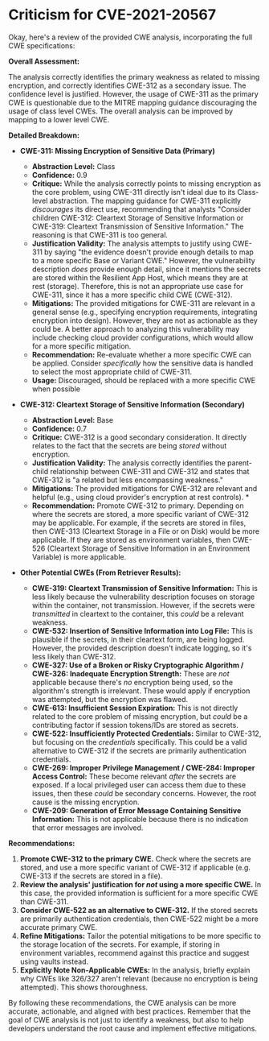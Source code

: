 # Criticism for CVE-2021-20567

Okay, here's a review of the provided CWE analysis, incorporating the full CWE specifications:

**Overall Assessment:**

The analysis correctly identifies the primary weakness as related to missing encryption, and correctly identifies CWE-312 as a secondary issue. The confidence level is justified. However, the usage of CWE-311 as the primary CWE is questionable due to the MITRE mapping guidance discouraging the usage of class level CWEs. The overall analysis can be improved by mapping to a lower level CWE.

**Detailed Breakdown:**

*   **CWE-311: Missing Encryption of Sensitive Data (Primary)**
    *   **Abstraction Level:** Class
    *   **Confidence:** 0.9
    *   **Critique:** While the analysis correctly points to missing encryption as the core problem, using CWE-311 directly isn't ideal due to its Class-level abstraction. The mapping guidance for CWE-311 explicitly *discourages* its direct use, recommending that analysts "Consider children CWE-312: Cleartext Storage of Sensitive Information or CWE-319: Cleartext Transmission of Sensitive Information."  The reasoning is that CWE-311 is too general.
    *   **Justification Validity:** The analysis attempts to justify using CWE-311 by saying "the evidence doesn't provide enough details to map to a more specific Base or Variant CWE." However, the vulnerability description *does* provide enough detail, since it mentions the secrets are stored within the Resilient App Host, which means they are at rest (storage). Therefore, this is not an appropriate use case for CWE-311, since it has a more specific child CWE (CWE-312).
    *   **Mitigations:** The provided mitigations for CWE-311 are relevant in a general sense (e.g., specifying encryption requirements, integrating encryption into design). However, they are not as actionable as they could be. A better approach to analyzing this vulnerability may include checking cloud provider configurations, which would allow for a more specific mitigation.
    *   **Recommendation:** Re-evaluate whether a more specific CWE can be applied. Consider *specifically* how the sensitive data is handled to select the most appropriate child of CWE-311.
    *   **Usage:** Discouraged, should be replaced with a more specific CWE when possible

*   **CWE-312: Cleartext Storage of Sensitive Information (Secondary)**
    *   **Abstraction Level:** Base
    *   **Confidence:** 0.7
    *   **Critique:** CWE-312 is a good secondary consideration. It directly relates to the fact that the secrets are being *stored* without encryption.
    *   **Justification Validity:** The analysis correctly identifies the parent-child relationship between CWE-311 and CWE-312 and states that CWE-312 is "a related but less encompassing weakness."
    *   **Mitigations:** The provided mitigations for CWE-312 are relevant and helpful (e.g., using cloud provider's encryption at rest controls).
        *
    *   **Recommendation:** Promote CWE-312 to primary. Depending on where the secrets are stored, a more specific variant of CWE-312 may be applicable. For example, if the secrets are stored in files, then CWE-313 (Cleartext Storage in a File or on Disk) would be more applicable. If they are stored as environment variables, then CWE-526 (Cleartext Storage of Sensitive Information in an Environment Variable) is more applicable.

*   **Other Potential CWEs (From Retriever Results):**
    *   **CWE-319: Cleartext Transmission of Sensitive Information:** This is less likely because the vulnerability description focuses on storage within the container, not transmission. However, if the secrets were *transmitted* in cleartext to the container, this *could* be a relevant weakness.
    *   **CWE-532: Insertion of Sensitive Information into Log File:** This is plausible if the secrets, in their cleartext form, are being logged. However, the provided description doesn't indicate logging, so it's less likely than CWE-312.
    *   **CWE-327: Use of a Broken or Risky Cryptographic Algorithm / CWE-326: Inadequate Encryption Strength:** These are *not* applicable because there's *no* encryption being used, so the algorithm's strength is irrelevant. These would apply if encryption was attempted, but the encryption was flawed.
    *   **CWE-613: Insufficient Session Expiration:** This is not directly related to the core problem of missing encryption, but *could* be a contributing factor if session tokens/IDs are stored as secrets.
    *   **CWE-522: Insufficiently Protected Credentials:** Similar to CWE-312, but focusing on the *credentials* specifically. This could be a valid alternative to CWE-312 if the secrets are primarily authentication credentials.
    *   **CWE-269: Improper Privilege Management / CWE-284: Improper Access Control:** These become relevant *after* the secrets are exposed. If a local privileged user can access them due to these issues, then these *could* be secondary concerns. However, the root cause is the missing encryption.
    *   **CWE-209: Generation of Error Message Containing Sensitive Information:** This is not applicable because there is no indication that error messages are involved.

**Recommendations:**

1.  **Promote CWE-312 to the primary CWE.** Check where the secrets are stored, and use a more specific variant of CWE-312 if applicable (e.g. CWE-313 if the secrets are stored in a file).
2.  **Review the analysis' justification for *not* using a more specific CWE.** In this case, the provided information is sufficient for a more specific CWE than CWE-311.
3.  **Consider CWE-522 as an alternative to CWE-312.** If the stored secrets are primarily authentication credentials, then CWE-522 might be a more accurate primary CWE.
4.  **Refine Mitigations:**  Tailor the potential mitigations to be more specific to the storage location of the secrets. For example, if storing in environment variables, recommend against this practice and suggest using vaults instead.
5.  **Explicitly Note Non-Applicable CWEs:** In the analysis, briefly explain why CWEs like 326/327 aren't relevant (because no encryption is being attempted). This shows thoroughness.

By following these recommendations, the CWE analysis can be more accurate, actionable, and aligned with best practices. Remember that the goal of CWE analysis is not just to identify a weakness, but also to help developers understand the root cause and implement effective mitigations.